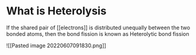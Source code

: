 # What is Heterolysis
If the shared pair of [[electrons]] is distributed unequally between the two bonded atoms, then the bond fission is known as Heterolytic bond fission

![[Pasted image 20220607091830.png]]